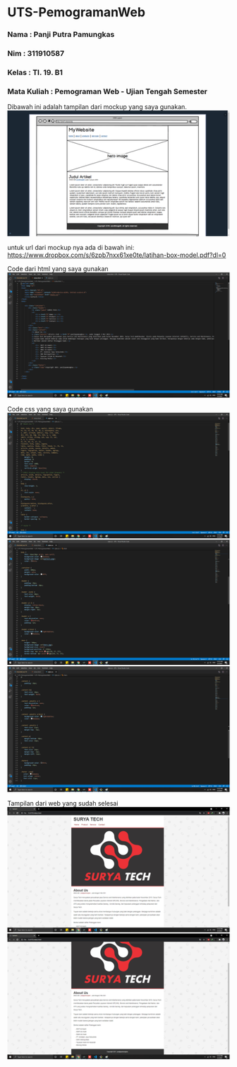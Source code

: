 # UTS-PemogramanWeb

### Nama        : Panji Putra Pamungkas
### Nim         : 311910587
### Kelas       : TI. 19. B1
### Mata Kuliah : Pemograman Web - Ujian Tengah Semester

Dibawah ini adalah tampilan dari mockup yang saya gunakan.
![screenshoot 1](screenshoot/1.png)

untuk url dari mockup nya ada di bawah ini:
https://www.dropbox.com/s/6zpb7nxx61xe0te/latihan-box-model.pdf?dl=0

Code dari html yang saya gunakan
![screenshoot 2](screenshoot/2.png)

Code css yang saya gunakan
![screenshoot 3](screenshoot/3.png)
![screenshoot 4](screenshoot/4.png)
![screenshoot 5](screenshoot/5.png)

Tampilan dari web yang sudah selesai
![screenshoot 6](screenshoot/6.png)
![screenshoot 7](screenshoot/7.png)